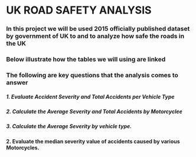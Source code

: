 # UK ROAD SAFETY ANALYSIS
### In this project we will be used 2015 officially published dataset by government of UK to and to analyze how safe the roads in the UK
### Below illustrate how the tables we will using are linked 

### The following are key questions that the analysis comes to answer
##### 1. Evaluate Accident Severity and Total Accidents per Vehicle Type
##### 2. Calculate the Average Severity and Total Accidents by Motorcyclee
##### 3. Calculate the Average Severity by vehicle type.
#### 2. Evaluate the median severity value of accidents caused by various Motorcycles.
